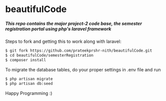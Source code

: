 # beautifulCode
##### This repo contains the major project-2 code base, the semester registration portal using php's _laravel framework_

Steps to fork and getting this to work along with laravel:

```bash
$ git fork https://github.com/prateekprshr-nith/beautifulCode.git
$ cd beautifulCode/semesterRegistration
$ composer install
```

To migrate the database tables, do your proper settings in .env file and run
```bash
$ php artisan migrate
$ php artisan db:seed
```

Happy Programming :)
